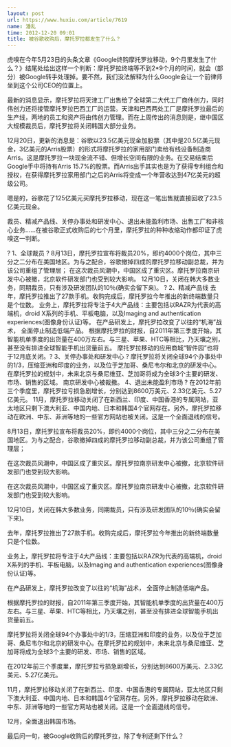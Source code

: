 ```yaml
---
layout: post
url: https://www.huxiu.com/article/7619
name: 潘乱
time: 2012-12-20 09:01
title: 被谷歌收购后，摩托罗拉都发生了什么？
---
```

虎嗅在今年5月23日的头条文章《Google终购摩托罗拉移动，9个月里发生了什么？》结尾处给出这样一个判断：摩托罗拉终端等不到2*9个月的时间，就会（部分）被Google转手处理掉。要不然，我们没法解释为什么Google会让一个前律师坐到这个公司CEO的位置上。

最新的消息显示，摩托罗拉将天津工厂出售给了全球第二大代工厂商伟创力，同时伟创力还将接管摩托罗拉巴西工厂的运营。天津和巴西两处工厂是摩托罗拉最后的生产线，两地的员工和资产将由伟创力管理。而在上周传出的消息则是，继中国区大规模裁员后，摩托罗拉将关闭韩国大部分业务。

12月20日，更新的消息是：谷歌以23.5亿美元现金加股票（其中是20.5亿美元现金，3亿美元的Arris股票）的形式将摩托罗拉的家用部门卖给有线设备制造商Arris。这是摩托罗拉一块现金流不错、但增长空间有限的业务。在交易结束后Google手中将持有Arris 15.7%的股票。而Arris出手其实也是为了获得专利组合和授权，在获得摩托罗拉家用部门之后的Arris将变成一个年营收达到47亿美元的超级公司。

嗯是的，谷歌花了125亿美元买摩托罗拉移动，现在这一笔出售就直接回收了23.5亿美元现金。

裁员、精减产品线、关停办事处和研发中心、退出未能盈利市场、出售工厂和非核心业务……在被谷歌正式收购后的七个月里，摩托罗拉的种种收缩动作都印证了虎嗅这一判断。

? 1、全球裁员 ? 8月13日，摩托罗拉宣布将裁员20%，即约4000个岗位，其中三分之二分布在美国地区。为与之配合，谷歌撤掉四成的摩托罗拉移动副总裁，并为该公司重组了管理层； 在这次裁员风潮中，中国区成了重灾区。摩托罗拉南京研发中心被撤，北京软件研发部门也受到较大影响。 12月10日，关闭在韩大多数业务，同期裁员，只有涉及研发团队的10％(确实会留下来)。 ? 2、精减产品线 去年，摩托罗拉推出了27款手机。收购完成后，摩托罗拉今年推出的新终端数量只是个位数。 业务上，摩托罗拉将专注于4大产品线：主要包括以RAZR为代表的高端机，droid X系列的手机、平板电脑，以及Imaging and authentication experiences(图像身份认证)等。 在产品研发上，摩托罗拉改变了以往的“机海”战术， 全面停止制造低端产品。 根据摩托罗拉的财报，自2011年第三季度开始，其智能机单季度的出货量在400万左右。与三星、苹果、HTC等相比，乃天壤之别，甚至没有排进全球智能手机出货量前五。 摩托罗拉移动的应用商城“智件园”也将于12月底关闭。? 3、关停办事处和研发中心 ? 摩托罗拉将关闭全球94个办事处中的1/3，压缩亚洲和印度的业务，以及位于芝加哥、桑尼韦尔和北京的研发中心。在摩托罗拉的规划中，未来北京与桑尼维亚、芝加哥将成为全球3个主要的研发、市场、销售的区域。 南京研发中心被裁撤。 4、退出未能盈利市场 ? 在2012年前三个季度里，摩托罗拉亏损急剧增长，分别达到8600万美元、2.33亿美元、5.27亿美元。 11月，摩托罗拉移动关闭了在新西兰、印度、中国香港的专属网站，亚太地区只剩下澳大利亚、中国内地、日本和韩国4个官网存在。另外，摩托罗拉移动在欧洲、中东、非洲等地的一些官方网站也被关闭。这是一个全面退线的信号。

8月13日，摩托罗拉宣布将裁员20%，即约4000个岗位，其中三分之二分布在美国地区。为与之配合，谷歌撤掉四成的摩托罗拉移动副总裁，并为该公司重组了管理层；

在这次裁员风潮中，中国区成了重灾区。摩托罗拉南京研发中心被撤，北京软件研发部门也受到较大影响。

在这次裁员风潮中，中国区成了重灾区。摩托罗拉南京研发中心被撤，北京软件研发部门也受到较大影响。

12月10日，关闭在韩大多数业务，同期裁员，只有涉及研发团队的10％(确实会留下来)。

去年，摩托罗拉推出了27款手机。收购完成后，摩托罗拉今年推出的新终端数量只是个位数。

业务上，摩托罗拉将专注于4大产品线：主要包括以RAZR为代表的高端机，droid X系列的手机、平板电脑，以及Imaging and authentication experiences(图像身份认证)等。

在产品研发上，摩托罗拉改变了以往的“机海”战术， 全面停止制造低端产品。

根据摩托罗拉的财报，自2011年第三季度开始，其智能机单季度的出货量在400万左右。与三星、苹果、HTC等相比，乃天壤之别，甚至没有排进全球智能手机出货量前五。

摩托罗拉将关闭全球94个办事处中的1/3，压缩亚洲和印度的业务，以及位于芝加哥、桑尼韦尔和北京的研发中心。在摩托罗拉的规划中，未来北京与桑尼维亚、芝加哥将成为全球3个主要的研发、市场、销售的区域。

在2012年前三个季度里，摩托罗拉亏损急剧增长，分别达到8600万美元、2.33亿美元、5.27亿美元。

11月，摩托罗拉移动关闭了在新西兰、印度、中国香港的专属网站，亚太地区只剩下澳大利亚、中国内地、日本和韩国4个官网存在。另外，摩托罗拉移动在欧洲、中东、非洲等地的一些官方网站也被关闭。这是一个全面退线的信号。

12月，全面退出韩国市场。

最后问一句，被Google收购后的摩托罗拉，除了专利还剩下什么？

